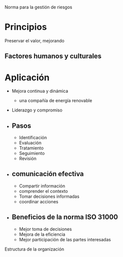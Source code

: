 Norma para la gestión de riesgos
# Principios
Preservar el valor, mejorando

## Factores humanos y culturales

# Aplicación
- Mejora continua y dinámica
	- una compañía de energía renovable

- Liderazgo y compromiso
- ## Pasos
	- Identificación
	- Evaluación
	- Tratamiento
	- Seguimiento
	- Revisión
- ## comunicación efectiva
	- Compartir información
	- comprender el contexto
	- Tomar decisiones informadas
	- coordinar acciones
- ## Beneficios de la norma ISO 31000
	- Mejor toma de decisiones
	- Mejora de la eficiencia
	- Mejor participación de las partes interesadas




<div>
Estructura de la organización
</